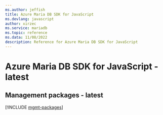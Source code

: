 ```yaml
---
ms.author: jeffish
title: Azure Maria DB SDK for JavaScript
ms.devlang: javascript
author: xirzec
ms.service: mariadb
ms.topic: reference
ms.data: 11/08/2022
description: Reference for Azure Maria DB SDK for JavaScript
---
```

# Azure Maria DB SDK for JavaScript - latest

## Management packages - latest
[!INCLUDE [mgmt-packages](maria-db-mgmt-index.md)]